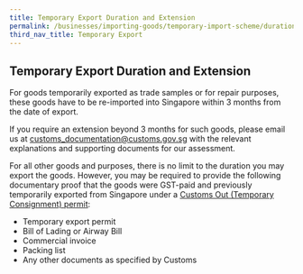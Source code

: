 ```yaml
---
title: Temporary Export Duration and Extension
permalink: /businesses/importing-goods/temporary-import-scheme/duration-and-extention-export
third_nav_title: Temporary Export 
---
```


## Temporary Export Duration and Extension

For goods temporarily exported as trade samples or for repair purposes, these goods have to be re-imported into Singapore within 3 months from the date of export.

If you require an extension beyond 3 months for such goods, please email us at [customs_documentation@customs.gov.sg](mailto:customs_documentation@customs.gov.sg) with the relevant explanations and supporting documents for our assessment.

For all other goods and purposes, there is no limit to the duration you may export the goods. However, you may be required to provide the following documentary proof that the goods were GST-paid and previously temporarily exported from Singapore under a [Customs Out (Temporary Consignment) permit](/businesses/exporting-goods/export-procedures/types-of-export-permits):

-   Temporary export permit
-   Bill of Lading or Airway Bill
-   Commercial invoice
-   Packing list
-   Any other documents as specified by Customs
